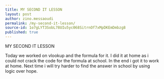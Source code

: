 ```yaml
---
title: MY SECOND IT LESSON
layout: post
author: zino.messaoudi
permalink: /my-second-it-lesson/
source-id: 1o7gLYT3SobL78UIu5yc068SitrnOf7xMpDKEmDmbzg8
published: true
---
```

MY SECOND IT LESSON

Today we worked on vlookup and the formula for it. I did it at home as i could not crack the code for the formula at school. In the end i got it to work at home. Next time i will try harder to find the answer in school by using logic over hope.

